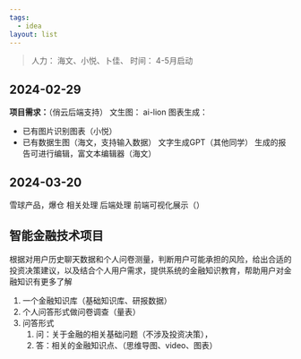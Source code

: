 ```yaml
---
tags:
  - idea
layout: list
---
```

> 人力： 海文、小悦、卜佳、
> 时间： 4-5月启动

## 2024-02-29
**项目需求：**（俏云后端支持）
文生图： ai-lion
图表生成：
- 已有图片识别图表（小悦）
- 已有数据生图（海文，支持输入数据）
文字生成GPT（其他同学）
生成的报告可进行编辑，富文本编辑器（海文）


## 2024-03-20
雪球产品，爆仓
相关处理
后端处理
前端可视化展示（）


## 智能金融技术项目

根据对用户历史聊天数据和个人问卷测量，判断用户可能承担的风险，给出合适的投资决策建议，以及结合个人用户需求，提供系统的金融知识教育，帮助用户对金融知识有更多了解

1. 一个金融知识库（基础知识库、研报数据）
2. 个人问答形式做问卷调查（量表）
3. 问答形式
	1. 问：关于金融的相关基础问题（不涉及投资决策），
	2. 答：相关的金融知识点、（思维导图、video、图表）